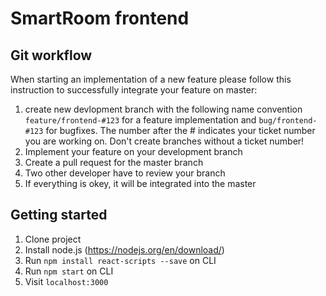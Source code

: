 # SmartRoom frontend

## Git workflow
When starting an implementation of a new feature please follow this instruction to successfully integrate your feature on master:
1. create new devlopment branch with the following name convention ``feature/frontend-#123`` for a feature implementation and ``bug/frontend-#123`` for bugfixes. The number after the # indicates your ticket number you are working on. Don't create branches without a ticket number!
2. Implement your feature on your development branch
3. Create a pull request for the master branch 
4. Two other developer have to review your branch
5. If everything is okey, it will be integrated into the master 

## Getting started
1. Clone project
2. Install node.js (https://nodejs.org/en/download/) 
3. Run ``npm install react-scripts --save`` on CLI
4. Run ``npm start`` on CLI 
5. Visit ``localhost:3000``
